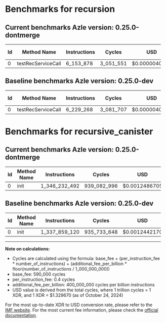 # Benchmarks for recursion

## Current benchmarks Azle version: 0.25.0-dontmerge

| Id  | Method Name        | Instructions | Cycles    | USD           | USD/Million Calls | Change                             |
| --- | ------------------ | ------------ | --------- | ------------- | ----------------- | ---------------------------------- |
| 0   | testRecServiceCall | 6_153_878    | 3_051_551 | $0.0000040576 | $4.05             | <font color="green">-75_390</font> |

## Baseline benchmarks Azle version: 0.25.0-dev

| Id  | Method Name        | Instructions | Cycles    | USD           | USD/Million Calls |
| --- | ------------------ | ------------ | --------- | ------------- | ----------------- |
| 0   | testRecServiceCall | 6_229_268    | 3_081_707 | $0.0000040977 | $4.09             |

# Benchmarks for recursive_canister

## Current benchmarks Azle version: 0.25.0-dontmerge

| Id  | Method Name | Instructions  | Cycles      | USD           | USD/Million Calls | Change                              |
| --- | ----------- | ------------- | ----------- | ------------- | ----------------- | ----------------------------------- |
| 0   | init        | 1_346_232_492 | 939_082_996 | $0.0012486705 | $1_248.67         | <font color="red">+8_373_372</font> |

## Baseline benchmarks Azle version: 0.25.0-dev

| Id  | Method Name | Instructions  | Cycles      | USD           | USD/Million Calls |
| --- | ----------- | ------------- | ----------- | ------------- | ----------------- |
| 0   | init        | 1_337_859_120 | 935_733_648 | $0.0012442170 | $1_244.21         |

---

**Note on calculations:**

- Cycles are calculated using the formula: base_fee + (per_instruction_fee \* number_of_instructions) + (additional_fee_per_billion \* floor(number_of_instructions / 1_000_000_000))
- base_fee: 590_000 cycles
- per_instruction_fee: 0.4 cycles
- additional_fee_per_billion: 400_000_000 cycles per billion instructions
- USD value is derived from the total cycles, where 1 trillion cycles = 1 XDR, and 1 XDR = $1.329670 (as of October 24, 2024)

For the most up-to-date XDR to USD conversion rate, please refer to the [IMF website](https://www.imf.org/external/np/fin/data/rms_sdrv.aspx).
For the most current fee information, please check the [official documentation](https://internetcomputer.org/docs/current/developer-docs/gas-cost#execution).
